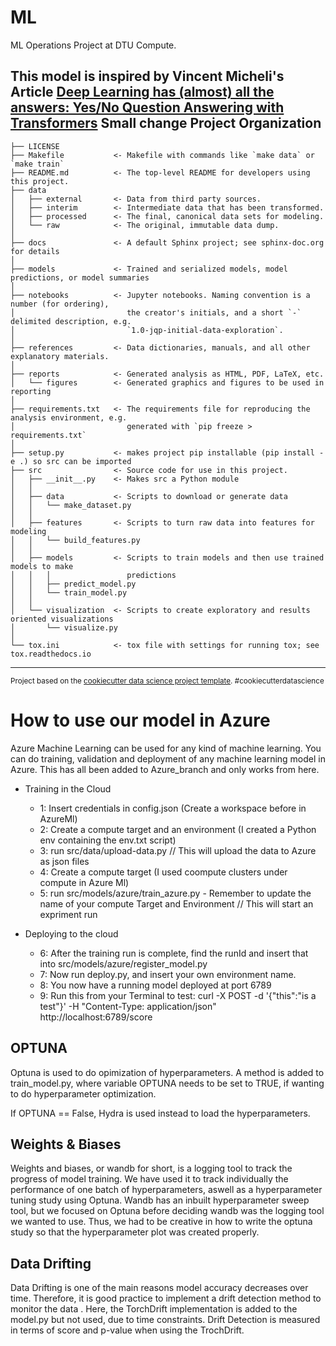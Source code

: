 ML
==============================

ML Operations Project at DTU Compute.

This model is inspired by Vincent Micheli's Article [Deep Learning has (almost) all the answers: Yes/No Question Answering with Transformers](https://medium.com/illuin/deep-learning-has-almost-all-the-answers-yes-no-question-answering-with-transformers-223bebb70189)
Small change
Project Organization
------------

    ├── LICENSE
    ├── Makefile           <- Makefile with commands like `make data` or `make train`
    ├── README.md          <- The top-level README for developers using this project.
    ├── data
    │   ├── external       <- Data from third party sources.
    │   ├── interim        <- Intermediate data that has been transformed.
    │   ├── processed      <- The final, canonical data sets for modeling.
    │   └── raw            <- The original, immutable data dump.
    │
    ├── docs               <- A default Sphinx project; see sphinx-doc.org for details
    │
    ├── models             <- Trained and serialized models, model predictions, or model summaries
    │
    ├── notebooks          <- Jupyter notebooks. Naming convention is a number (for ordering),
    │                         the creator's initials, and a short `-` delimited description, e.g.
    │                         `1.0-jqp-initial-data-exploration`.
    │
    ├── references         <- Data dictionaries, manuals, and all other explanatory materials.
    │
    ├── reports            <- Generated analysis as HTML, PDF, LaTeX, etc.
    │   └── figures        <- Generated graphics and figures to be used in reporting
    │
    ├── requirements.txt   <- The requirements file for reproducing the analysis environment, e.g.
    │                         generated with `pip freeze > requirements.txt`
    │
    ├── setup.py           <- makes project pip installable (pip install -e .) so src can be imported
    ├── src                <- Source code for use in this project.
    │   ├── __init__.py    <- Makes src a Python module
    │   │
    │   ├── data           <- Scripts to download or generate data
    │   │   └── make_dataset.py
    │   │
    │   ├── features       <- Scripts to turn raw data into features for modeling
    │   │   └── build_features.py
    │   │
    │   ├── models         <- Scripts to train models and then use trained models to make
    │   │   │                 predictions
    │   │   ├── predict_model.py
    │   │   └── train_model.py
    │   │
    │   └── visualization  <- Scripts to create exploratory and results oriented visualizations
    │       └── visualize.py
    │
    └── tox.ini            <- tox file with settings for running tox; see tox.readthedocs.io


--------

<p><small>Project based on the <a target="_blank" href="https://drivendata.github.io/cookiecutter-data-science/">cookiecutter data science project template</a>. #cookiecutterdatascience</small></p>


# How to use our model in Azure
Azure Machine Learning can be used for any kind of machine learning. You can do training, validation and deployment of any machine learning model in Azure. 
This has all been added to Azure_branch and only works from here.

-  Training in the Cloud
    - 1: Insert credentials in config.json (Create a workspace before in AzureMl)
    - 2: Create a compute target and an environment (I created a Python env containing the env.txt script)
    - 3: run src/data/upload-data.py // This will upload the data to Azure as json files 
    - 4: Create a compute target (I used coompute clusters under compute in Azure Ml)
    - 5: run src/models/azure/train_azure.py - Remember to update the name of your compute Target and Environment // This will start an expriment run

- Deploying to the cloud
    - 6: After the training run is complete, find the runId and insert that into src/models/azure/register_model.py
    - 7: Now run deploy.py, and insert your own environment name. 
    - 8: You now have a running model deployed at port 6789
    - 9: Run this from your Terminal to test: curl -X POST -d '{"this":"is a test"}' -H "Content-Type: application/json" http://localhost:6789/score

## OPTUNA 
Optuna is used to do opimization of hyperparameters. 
A method is added to train_model.py, where variable OPTUNA needs to be set to TRUE, if wanting to do hyperparameter optimization.

If OPTUNA == False, Hydra is used instead to load the hyperparameters.




## Weights & Biases
Weights and biases, or wandb for short, is a logging tool to track the progress of model training. We have used it to track individually the performance of one batch of hyperparameters, aswell as a hyperparameter tuning study using Optuna. Wandb has an inbuilt hyperparameter sweep tool, but we focused on Optuna before deciding wandb was the logging tool we wanted to use. Thus, we had to be creative in how to write the optuna study so that the hyperparameter plot was created properly.

## Data Drifting
Data Drifting is one of the main reasons model accuracy decreases over time. Therefore, it is good practice to implement a drift detection method to monitor the data . Here, the TorchDrift implementation is added to the model.py but not used, due to time constraints. Drift Detection is measured in terms of score and p-value when using the TrochDrift.   
